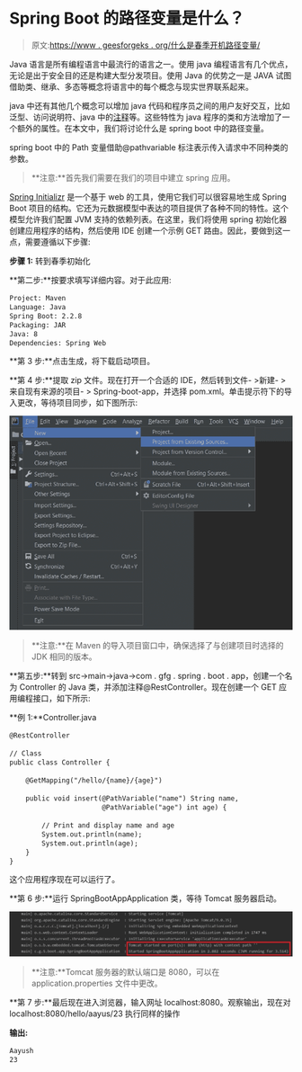 # Spring Boot 的路径变量是什么？

> 原文:[https://www . geesforgeks . org/什么是春季开机路径变量/](https://www.geeksforgeeks.org/what-is-pathvariable-in-the-spring-boot/)

Java 语言是所有编程语言中最流行的语言之一。使用 java 编程语言有几个优点，无论是出于安全目的还是构建大型分发项目。使用 Java 的优势之一是 JAVA 试图借助类、继承、多态等概念将语言中的每个概念与现实世界联系起来。

java 中还有其他几个概念可以增加 java 代码和程序员之间的用户友好交互，比如泛型、访问说明符、java 中的[注释](https://www.geeksforgeeks.org/annotations-in-java/)等。这些特性为 java 程序的类和方法增加了一个额外的属性。在本文中，我们将讨论什么是 spring boot 中的路径变量。

spring boot 中的 Path 变量借助@pathvariable 标注表示传入请求中不同种类的参数。

> **注意:**首先我们需要在我们的项目中建立 spring 应用。

[Spring Initializr](https://www.geeksforgeeks.org/spring-initializr/) 是一个基于 web 的工具，使用它我们可以很容易地生成 Spring Boot 项目的结构。它还为元数据模型中表达的项目提供了各种不同的特性。这个模型允许我们配置 JVM 支持的依赖列表。在这里，我们将使用 spring 初始化器创建应用程序的结构，然后使用 IDE 创建一个示例 GET 路由。因此，要做到这一点，需要遵循以下步骤:

**步骤 1:** 转到春季初始化

**第二步:**按要求填写详细内容。对于此应用:

```
Project: Maven
Language: Java
Spring Boot: 2.2.8
Packaging: JAR
Java: 8
Dependencies: Spring Web
```

**第 3 步:**点击生成，将下载启动项目。

**第 4 步:**提取 zip 文件。现在打开一个合适的 IDE，然后转到文件- >新建- >来自现有来源的项目- > Spring-boot-app，并选择 pom.xml。单击提示符下的导入更改，等待项目同步，如下图所示:

![](img/938bf65050c80f1ce86dbf17ba3d2b23.png)

> **注意:**在 Maven 的导入项目窗口中，确保选择了与创建项目时选择的 JDK 相同的版本。

**第五步:**转到 src->main->java->com . gfg . spring . boot . app，创建一个名为 Controller 的 Java 类，并添加注释@RestController。现在创建一个 GET 应用编程接口，如下所示:

**例 1:**Controller.java

```
@RestController

// Class
public class Controller {

    @GetMapping("/hello/{name}/{age}")

    public void insert(@PathVariable("name") String name,
                       @PathVariable("age") int age) {

        // Print and display name and age
        System.out.println(name);
        System.out.println(age);
    }
}
```

这个应用程序现在可以运行了。

**第 6 步:**运行 SpringBootAppApplication 类，等待 Tomcat 服务器启动。

![](img/093e5180d109d63d4fd76cdf5ca54c15.png)

> **注意:**Tomcat 服务器的默认端口是 8080，可以在 application.properties 文件中更改。

**第 7 步:**最后现在进入浏览器，输入网址 localhost:8080。观察输出，现在对 localhost:8080/hello/aayus/23 执行同样的操作

**输出:**

```
Aayush
23
```